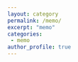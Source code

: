 ```yaml
---
layout: category
permalink: /memo/
excerpt: "memo"
categories:
 - memo
author_profile: true
---
```


